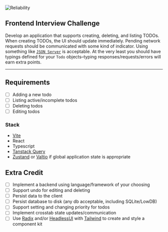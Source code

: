 ![Reliability](https://ci3.googleusercontent.com/mail-sig/AIorK4w4c_zsr75LEdCxUrJHgFgm9CEZgjlKQIGvu1eVKeIjkRZ3_B_eki8iCQEVee9WxbmB9clrqoU)

## Frontend Interview Challenge

Develop an application that supports creating, deleting, and listing TODOs. When creating TODOs, the UI should update immediately. Pending network requests should be communicated with some kind of indicator. Using something like [`JSON Server`](https://github.com/typicode/json-server) is acceptable. At the very least you should have typings defined for your `Todo` objects–typing responses/requests/errors will earn extra points.

---



## Requirements

- [ ] Adding a new todo
- [ ] Listing active/incomplete todos
- [ ] Deleting todos
- [ ] Editing todos

### Stack
- [Vite](https://vitejs.dev/)
- React
- Typescript
- [Tanstack Query](https://tanstack.com/query/latest)
- [Zustand](https://github.com/pmndrs/zustand) or [Valtio](https://github.com/pmndrs/valtio) if global application state is appropriate

## Extra Credit
- [ ] Implement a backend using language/framework of your choosing
- [ ] Support undo for editing and deleting
- [ ] Persist data to the client
- [ ] Persist database to disk (any db acceptable, including SQLite/LowDB)
- [ ] Support setting and changing priority for todos
- [ ] Implement crosstab state updates/communication
- [ ] Use [Radix](https://www.radix-ui.com/primitives) and/or [HeadlessUI](https://headlessui.com/) with [Tailwind](https://tailwindcss.com/) to create and style a component kit
